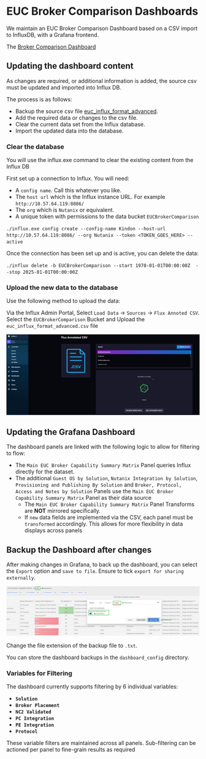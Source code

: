 # EUC Broker Comparison Dashboards

We maintain an EUC Broker Comparison Dashboard based on a CSV import to InfluxDB, with a Grafana frontend.

The [Broker Comparison Dashboard](http://10.57.64.119:3000/d/hoSkrdJSz/euc-broker-capability-matrix?orgId=1)

## Updating the dashboard content

As changes are required, or additional information is added, the source csv must be updated and imported into Influx DB.

The process is as follows:

-  Backup the source csv file [euc_influx_format_advanced](euc_influx_format_advanced.csv).
-  Add the required data or changes to the csv file.
-  Clear the current data set from the Influx database.
-  Import the updated data into the database.

### Clear the database

You will use the influx.exe command to clear the existing content from the Influx DB

First set up a connection to Influx. You will need:

-  A `config name`. Call this whatever you like.
-  The `host url` which is the Influx instance URL. For example `http://10.57.64.119:8086/`
-  The `org` which is `Nutanix` or equivalent.
-  A unique token with permissions to the data bucket `EUCBrokerComparison`

`./influx.exe config create --config-name Kindon --host-url http://10.57.64.119:8086/ --org Nutanix --token <TOKEN_GOES_HERE> --active`

Once the connection has been set up and is active, you can delete the data:

`./influx delete -b EUCBrokerComparison --start 1970-01-01T00:00:00Z  --stop 2025-01-01T00:00:00Z`

### Upload the new data to the database

Use the following method to upload the data:

Via the Influx Admin Portal, Select `Load Data` -> `Sources` -> `Flux Annoted CSV`. Select the `EUCBrokerComparison` Bucket and Upload the `euc_influx_format_advanced.csv` file

![Influx GUI Data Upload](influx-data-upload-gui.png)

## Updating the Grafana Dashboard

The dashboard panels are linked with the following logic to allow for filtering to flow:

-  The `Main EUC Broker Capability Summary Matrix` Panel queries Influx directly for the dataset.
-  The additional `Guest OS by Solution`, `Nutanix Integration by Solution`, `Provisioning and Publishing By Solution` and `Broker, Protocol, Access and Notes by Solution` Panels use the `Main EUC Broker Capability Summary Matrix` Panel as their data source
   -  The `Main EUC Broker Capability Summary Matrix` Panel Transforms are **NOT** mirrored specifically.
   -  If `new` data fields are implemented via the CSV, each panel must be `transformed` accordingly. This allows for more flexibility in data displays across panels

## Backup the Dashboard after changes

After making changes in Grafana, to back up the dashboard, you can select the `Export` option and `save to file`. Ensure to tick `export for sharing externally`.

![Backup Dashboard to File](dashboard-backup.png)

Change the file extension of the backup file to `.txt`.

You can store the dashboard backups in the `dashboard_config` directory.

### Variables for Filtering

The dashboard currently supports filtering by 6 individual variables:

-  **`Solution`**
-  **`Broker Placement`**
-  **`NC2 Validated`**
-  **`PC Integration`**
-  **`PE Integration`**
-  **`Protocol`**

These variable filters are maintained across all panels. Sub-filtering can be actioned per panel to fine-grain results as required